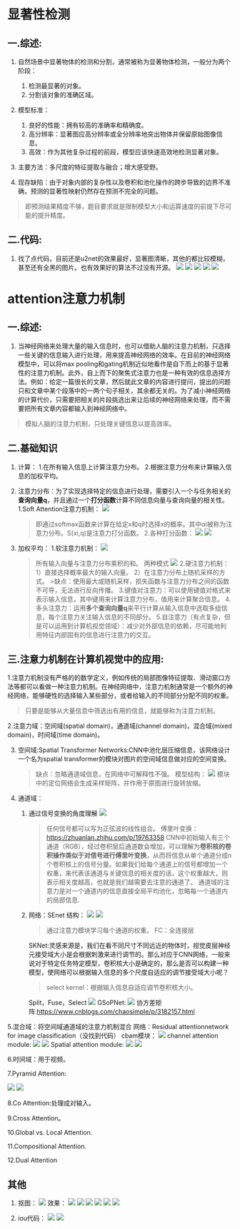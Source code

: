 # **显著性检测**

## **一.综述:**

1. 自然场景中显著物体的检测和分割，通常被称为显著物体检测，一般分为两个阶段：
    1. 检测最显著的对象。
    2. 分割该对象的准确区域。

2. 模型标准：
    1. 良好的性能：拥有较高的准确率和精确度。
    2. 高分辨率：显著图应高分辨率或全分辨率地突出物体并保留原始图像信息。
    3. 高效：作为其他复杂过程的前段，模型应该快速高效地检测显著对象。

3. 主要方法：多尺度的特征提取与融合；增大感受野。

4. 现存缺陷：由于对象内部的复杂性以及卷积和池化操作的跨步导致的边界不准确，预测的显著性映射仍然存在预测不完全的问题。

>即预测结果精度不够，题目要求就是限制模型大小和运算速度的前提下尽可能的提升精度。

## **二.代码:**

1. 找了点代码，目前还是u2net的效果最好，显著图清晰，其他的都比较模糊，甚至还有全黑的图片。也有效果好的算法不过没有开源。
![](2021-02-21-16-26-34.png)
![](2021-02-21-16-26-43.png)
![](2021-02-21-16-27-15.png)
![](2021-02-21-16-33-51.png)
![](2021-02-21-16-34-13.png)

# **attention注意力机制**

## **一.综述:**

1. 当神经网络来处理大量的输入信息时，也可以借助人脑的注意力机制，只选择一些关键的信息输入进行处理，用来提高神经网络的效率。在目前的神经网络模型中，可以将max pooling和gating机制近似地看作是自下而上的基于显著性的注意力机制。此外，自上而下的聚焦式注意力也是一种有效的信息选择方法。例如：给定一篇很长的文章，然后就此文章的内容进行提问，提出的问题只和文章中某个段落中的一两个句子相关，其余都无关的。为了减小神经网络的计算代价，只需要把相关的片段挑选出来让后续的神经网络来处理，而不需要把所有文章内容都输入到神经网络中。

>模拟人脑的注意力机制，只处理关键信息以提高效率。

## **二.基础知识**
1. 计算：
    1.在所有输入信息上计算注意力分布。
    2.根据注意力分布来计算输入信息的加权平均。

2. 注意力分布：为了实现选择特定的信息进行处理，需要引入一个与任务相关的**查询向量q**，并且通过一个**打分函数**计算不同信息向量与查询向量的相关性。
    1.Soft Attention注意力机制：
    ![](2021-02-21-14-34-00.png)
    >即通过softmax函数来计算在给定x和q时选择x的概率。其中αi被称为注意力分布。S(xi,q)是注意力打分函数。
    2.各种打分函数：
    ![](2021-02-21-14-37-50.png)
    ![](2021-02-21-14-39-44.png)

3. 加权平均：
    1.软注意力机制：
    ![](2021-02-21-14-45-15.png)
    >所有输入向量与注意力分布乘积的和。
    两种模式
    ![](2021-02-21-14-50-01.png)
    2.硬注意力机制：
        1）直接选择概率最大的输入向量。
        2）在注意力分布上随机采样的方式。
        >缺点：使用最大或随机采样，损失函数与注意力分布之间的函数不可导，无法进行反向传播。
    3.键值对注意力：可以使用键值对格式来表示输入信息，其中键用来计算注意力分布，值用来计算聚合信息。
    4.多头注意力：运用**多个查询向量q**来平行计算从输入信息中选取多组信息，每个注意力关注输入信息的不同部分。
    5.自注意力（有点复杂，但是可以运用到计算机视觉领域）：减少对外部信息的依赖，尽可能地利用特征内部固有的信息进行注意力的交互。

## **三.注意力机制在计算机视觉中的应用:** 

1.注意力机制没有严格的的数学定义，例如传统的局部图像特征提取、滑动窗口方法等都可以看做一种注意力机制。在神经网络中，注意力机制通常是一个额外的神经网络，能够硬性的选择输入某些部分，或者给输入的不同部分分配不同的权重。

>只要是能够从大量信息中筛选出有用的信息，就能够称为注意力机制。

2.注意力域：空间域(spatial domain)，通道域(channel domain)，混合域(mixed domain)，时间域(time domain)。

3. 空间域:Spatial Transformer Networks:CNN中池化层压缩信息，该网络设计一个名为spatial transformer的模块对图片的空间域信息做对应的空间变换。
    >缺点：忽略通道域信息，在网络中可解释性不强。
    模型结构：
    ![](2021-02-21-15-29-21.png)
    >模块中的定位网络会生成采样矩阵，并作用于原图进行旋转放缩。
    

4. 通道域：
    1. 通过信号变换的角度理解
       ![](2021-02-21-15-33-25.png)
       >任何信号都可以写为正弦波的线性组合。
       傅里叶变换：https://zhuanlan.zhihu.com/p/19763358
       CNN中初始输入有三个通道（RGB），经过卷积层后通道数会增加，可以理解为**卷积核的卷积操作类似于对信号进行傅里叶变换**，从而将信息从单个通道分成n个卷积核上的信号分量。如果我们给每个通道上的信号都增加一个权重，来代表该通道与关键信息的相关度的话，这个权重越大，则表示相关度越高，也就是我们越需要去注意的通道了。
       >通道域的注意力是对一个通道内的信息直接全局平均池化，忽略每一个通道内的局部信息.
    2.  网络：SEnet
        结构：
        ![](2021-02-21-15-45-35.png)
        ![](2021-02-22-13-41-15.png)
        >通过注意力模块学习每个通道的权重。
        FC：全连接层

        SKNet:灵感来源是，我们在看不同尺寸不同远近的物体时，视觉皮层神经元接受域大小是会根据刺激来进行调节的。那么对应于CNN网络，一般来说对于特定任务特定模型，卷积核大小是确定的，那么是否可以构建一种模型，使网络可以根据输入信息的多个尺度自适应的调节接受域大小呢？
        >select kernel：根据输入信息自适应调节卷积核大小。

        Split，Fuse，Select
        ![](2021-02-22-14-23-32.png)
        GSoPNet:
        ![](2021-02-22-14-06-40.png)
        协方差矩阵:https://www.cnblogs.com/chaosimple/p/3182157.html
        

5.混合域：将空间域通道域的注意力机制混合
    网络：Residual attentionnetwork for image classification（没找到代码）
    cbam模块：
    ![](2021-02-22-14-30-50.png)
    channel attention module:
    ![](2021-02-22-14-31-46.png)
    ![](2021-02-22-14-34-43.png)
    Spatial attention module:
    ![](2021-02-22-14-35-11.png)
    ![](2021-02-22-14-36-14.png)

6.时间域：用于视频。

7.Pyramid Attention:

![](2021-02-22-14-36-53.png)
![](2021-02-22-14-37-30.png)

8.Co Attention:处理成对输入。

9.Cross Attention。

10.Global vs. Local Attention.

11.Compositional Attention.

12.Dual Attention

## **其他**

1. 抠图：
    ![](2021-02-21-16-38-55.png)
    效果：
    ![](2021-02-21-17-11-54.png)
    ![](2021-02-21-17-12-06.png)
    ![](2021-02-21-17-12-17.png)
    ![](2021-02-21-17-12-30.png)
    ![](2021-02-21-17-12-39.png)
    ![](2021-02-21-17-12-50.png)

2. iou代码：
    ![](2021-02-21-19-47-14.png)
    ![](2021-02-22-14-43-50.png)
